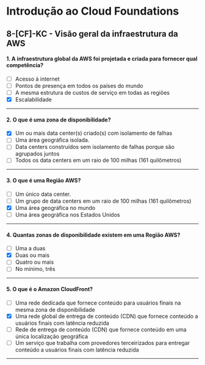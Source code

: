 # Introdução ao Cloud Foundations

## 8-[CF]-KC - Visão geral da infraestrutura da AWS

#### 1. A infraestrutura global da AWS foi projetada e criada para fornecer qual competência?
- [ ] Acesso à internet
- [ ] Pontos de presença em todos os países do mundo
- [ ] A mesma estrutura de custos de serviço em todas as regiões
- [x] Escalabilidade

***

#### 2. O que é uma zona de disponibilidade?
- [x] Um ou mais data center(s) criado(s) com isolamento de falhas
- [ ] Uma área geográfica isolada.
- [ ] Data centers construídos sem isolamento de falhas porque são agrupados juntos
- [ ] Todos os data centers em um raio de 100 milhas (161 quilômetros)
 
***

#### 3. O que é uma Região AWS?
- [ ] Um único data center.
- [ ] Um grupo de data centers em um raio de 100 milhas (161 quilômetros)
- [x] Uma área geográfica no mundo
- [ ] Uma área geográfica nos Estados Unidos

***

#### 4. Quantas zonas de disponibilidade existem em uma Região AWS?
- [ ] Uma a duas
- [x] Duas ou mais
- [ ] Quatro ou mais
- [ ] No mínimo, três

***

#### 5. O que é o Amazon CloudFront?
- [ ] Uma rede dedicada que fornece conteúdo para usuários finais na mesma zona de disponibilidade
- [x] Uma rede global de entrega de conteúdo (CDN) que fornece conteúdo a usuários finais com latência reduzida
- [ ] Rede de entrega de conteúdo (CDN) que fornece conteúdo em uma única localização geográfica
- [ ] Um serviço que trabalha com provedores terceirizados para entregar conteúdo a usuários finais com latência reduzida

***
